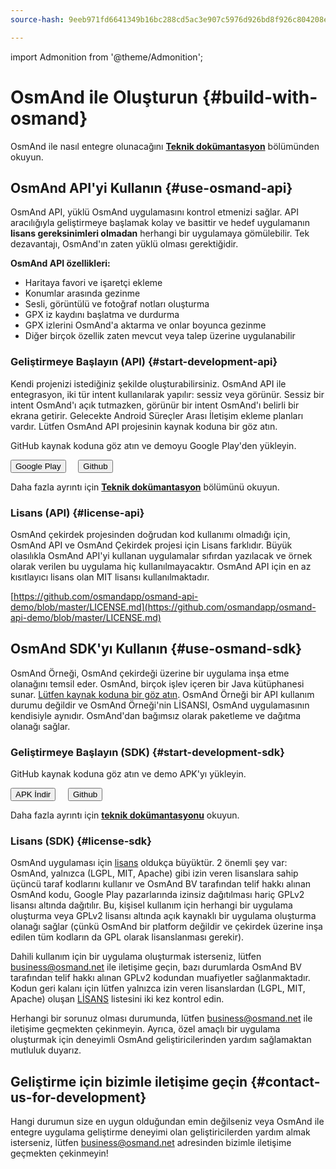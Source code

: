 ```yaml
---
source-hash: 9eeb971fd6641349b16bc288cd5ac3e907c5976d926bd8f926c804208efa4170

---
```

import Admonition from '@theme/Admonition';

# OsmAnd ile Oluşturun {#build-with-osmand}

OsmAnd ile nasıl entegre olunacağını **[Teknik dokümantasyon](../technical/osmand-api-sdk/index.md)** bölümünden okuyun.

## OsmAnd API'yi Kullanın {#use-osmand-api}

OsmAnd API, yüklü OsmAnd uygulamasını kontrol etmenizi sağlar. API aracılığıyla geliştirmeye başlamak kolay ve basittir ve hedef uygulamanın **lisans gereksinimleri olmadan** herhangi bir uygulamaya gömülebilir. Tek dezavantajı, OsmAnd'ın zaten yüklü olması gerektiğidir.

**OsmAnd API özellikleri:**

* Haritaya favori ve işaretçi ekleme
* Konumlar arasında gezinme
* Sesli, görüntülü ve fotoğraf notları oluşturma
* GPX iz kaydını başlatma ve durdurma
* GPX izlerini OsmAnd'a aktarma ve onlar boyunca gezinme
* Diğer birçok özellik zaten mevcut veya talep üzerine uygulanabilir

### Geliştirmeye Başlayın (API) {#start-development-api}

Kendi projenizi istediğiniz şekilde oluşturabilirsiniz. OsmAnd API ile entegrasyon, iki tür intent kullanılarak yapılır: sessiz veya görünür. Sessiz bir intent OsmAnd'ı açık tutmazken, görünür bir intent OsmAnd'ı belirli bir ekrana getirir. Gelecekte Android Süreçler Arası İletişim ekleme planları vardır. Lütfen OsmAnd API projesinin kaynak koduna bir göz atın.

<Admonition type="caution" icon="🛠️&nbsp;" title="Örnekler">
  <p>
    GitHub kaynak koduna göz atın ve demoyu Google Play'den yükleyin.
  </p>
  <div>
    <a href="https://play.google.com/store/apps/details?id=net.osmand.osmandapidemo"><button class="button button--primary">Google Play</button></a> &nbsp;&nbsp;&nbsp;
    <a href="https://github.com/osmandapp/osmand-api-demo/tree/master/OsmAnd-api-sample"><button class="button button--primary">Github</button></a>
  </div>
</Admonition>  

Daha fazla ayrıntı için **[Teknik dokümantasyon](../technical/osmand-api-sdk/index.md)** bölümünü okuyun.

### Lisans (API) {#license-api}

OsmAnd çekirdek projesinden doğrudan kod kullanımı olmadığı için, OsmAnd API ve OsmAnd Çekirdek projesi için Lisans farklıdır. Büyük olasılıkla OsmAnd API'yi kullanan uygulamalar sıfırdan yazılacak ve örnek olarak verilen bu uygulama hiç kullanılmayacaktır. OsmAnd API için en az kısıtlayıcı lisans olan MIT lisansı kullanılmaktadır.

[https://github.com/osmandapp/osmand-api-demo/blob/master/LICENSE.md](https://github.com/osmandapp/osmand-api-demo/blob/master/LICENSE.md)


## OsmAnd SDK'yı Kullanın {#use-osmand-sdk}

OsmAnd Örneği, OsmAnd çekirdeği üzerine bir uygulama inşa etme olanağını temsil eder. OsmAnd, birçok işlev içeren bir Java kütüphanesi sunar. [Lütfen kaynak koduna bir göz atın](https://github.com/osmandapp/osmand-api-demo). OsmAnd Örneği bir API kullanım durumu değildir ve OsmAnd Örneği'nin LİSANSI, OsmAnd uygulamasının kendisiyle aynıdır. OsmAnd'dan bağımsız olarak paketleme ve dağıtma olanağı sağlar.


### Geliştirmeye Başlayın (SDK) {#start-development-sdk}

<Admonition type="caution" icon="🛠️&nbsp;" title="Örnekler">
  <p>
    GitHub kaynak koduna göz atın ve demo APK'yı yükleyin.
  </p>
  <div>
    <a href="https://download.osmand.net/latest-night-build/OsmAnd-map-sample.apk"><button class="button button--primary">APK İndir</button></a>
 &nbsp;&nbsp;&nbsp;
    <a href="https://github.com/osmandapp/osmand-api-demo/tree/master/OsmAnd-map-sample"><button class="button button--primary">Github</button></a>
  </div>
</Admonition>  

Daha fazla ayrıntı için **[teknik dokümantasyonu](../technical/osmand-api-sdk/index.md)** okuyun.


### Lisans (SDK) {#license-sdk}

OsmAnd uygulaması için [lisans](https://github.com/osmandapp/Osmand/blob/master/LICENSE) oldukça büyüktür. 2 önemli şey var: OsmAnd, yalnızca (LGPL, MIT, Apache) gibi izin veren lisanslara sahip üçüncü taraf kodlarını kullanır ve OsmAnd BV tarafından telif hakkı alınan OsmAnd kodu, Google Play pazarlarında izinsiz dağıtılması hariç GPLv2 lisansı altında dağıtılır. Bu, kişisel kullanım için herhangi bir uygulama oluşturma veya GPLv2 lisansı altında açık kaynaklı bir uygulama oluşturma olanağı sağlar (çünkü OsmAnd bir platform değildir ve çekirdek üzerine inşa edilen tüm kodların da GPL olarak lisanslanması gerekir).

Dahili kullanım için bir uygulama oluşturmak isterseniz, lütfen <a class="mail-link" href="mailto:business@osmand.net">business@osmand.net</a> ile iletişime geçin, bazı durumlarda OsmAnd BV tarafından telif hakkı alınan GPLv2 kodundan muafiyetler sağlanmaktadır. Kodun geri kalanı için lütfen yalnızca izin veren lisanslardan (LGPL, MIT, Apache) oluşan [LİSANS](https://github.com/osmandapp/Osmand/blob/master/LICENSE) listesini iki kez kontrol edin.

Herhangi bir sorunuz olması durumunda, lütfen <a class="mail-link" href="mailto:business@osmand.net">business@osmand.net</a> ile iletişime geçmekten çekinmeyin. Ayrıca, özel amaçlı bir uygulama oluşturmak için deneyimli OsmAnd geliştiricilerinden yardım sağlamaktan mutluluk duyarız.


## Geliştirme için bizimle iletişime geçin {#contact-us-for-development}

Hangi durumun size en uygun olduğundan emin değilseniz veya OsmAnd ile entegre uygulama geliştirme deneyimi olan geliştiricilerden yardım almak isterseniz, lütfen <a class="mail-link" href="mailto:business@osmand.net">business@osmand.net</a> adresinden bizimle iletişime geçmekten çekinmeyin!
